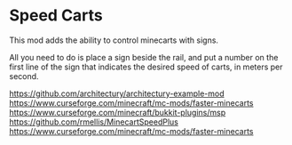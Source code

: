 # Speed Carts

This mod adds the ability to control minecarts with signs.

All you need to do is place a sign beside the rail, and put a number on the first line of the sign that indicates the desired speed of carts, in meters per second.

https://github.com/architectury/architectury-example-mod
https://www.curseforge.com/minecraft/mc-mods/faster-minecarts
https://www.curseforge.com/minecraft/bukkit-plugins/msp
https://github.com/rmellis/MinecartSpeedPlus
https://www.curseforge.com/minecraft/mc-mods/faster-minecarts
